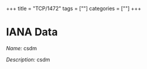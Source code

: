 +++
title = "TCP/1472"
tags = [""]
categories = [""]
+++

# IANA Data

_Name:_ csdm

_Description:_ csdm

